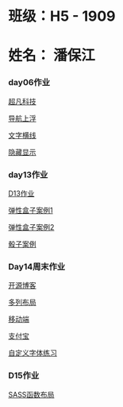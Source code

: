 # 班级：H5 - 1909
# 姓名： 潘保江

### day06作业

<p><a href="https://qwerpanbaojiang.github.io/coder/html/超凡科技.html">超凡科技</a></p>
<p><a href="https://qwerpanbaojiang.github.io/coder/html/导航上浮.html">导航上浮</a></p>
<p><a href="https://qwerpanbaojiang.github.io/coder/html/文字横线.html">文字横线</a></p>
<p><a href="https://qwerpanbaojiang.github.io/coder/html/隐藏显示.html">隐藏显示</a></p>

### day13作业


<p><a href="https://qwerpanbaojiang.github.io/D13作业//html/D13作业.html">D13作业</a></p>

<p><a href="https://qwerpanbaojiang.github.io/D13作业/html/弹性盒子案例1.html">弹性盒子案例1</a></p>

<p><a href="https://qwerpanbaojiang.github.io/D13作业/html/弹性盒子案例2.html">弹性盒子案例2</a></p>

<p><a href="https://qwerpanbaojiang.github.io/D13作业/html/骰子案例.html">骰子案例</a></p>


###   Day14周末作业


<p><a href="https://qwerpanbaojiang.github.io/D14周末作业//html/D14周末开源.html">开源博客</a></p>
<p><a href="https://qwerpanbaojiang.github.io/D14周末作业//html/多列布局.html">多列布局</a></p>
<p><a href="https://qwerpanbaojiang.github.io/D14周末作业//html/移动端.html">移动端</a></p>
<p><a href="https://qwerpanbaojiang.github.io/D14周末作业//html/支付宝.html">支付宝</a></p>
<p><a href="https://qwerpanbaojiang.github.io/D14周末作业//html/自定义字体.html">自定义字体练习</a></p>


### D15作业

<p><a href="https://qwerpanbaojiang.github.io/D15作业//html/饿了么.html">SASS函数布局</a></p>